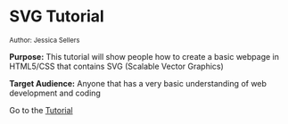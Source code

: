 # SVG Tutorial
<sup>Author: Jessica Sellers</sup>

<strong>Purpose:</strong> This tutorial will show people how to create a basic webpage in HTML5/CSS that contains SVG (Scalable Vector Graphics)

<strong>Target Audience:</strong> Anyone that has a very basic understanding of web development and coding

Go to the [Tutorial](https://github.com/JessicaSellers/SVG-Tutorial/blob/master/Tutorial.md)
  
